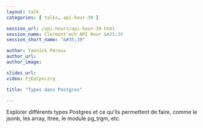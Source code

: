 ```yaml
---
layout: talk
categories: [ talks, api-hour-39 ]

session_url: /api-hours/api-hour-39.html
session_name: Clermont'ech API Hour &#35;39
session_short_name: "&#35;39"

author: Yannick Péroux
author_url:
author_image:

slides_url:
video: FjEeCpvczrg

title: "Types dans Postgres"

---
```


Explorer différents types Postgres et ce qu'ils permettent de faire, comme le jsonb, les array, ltree, le module pg_trgm, etc.

